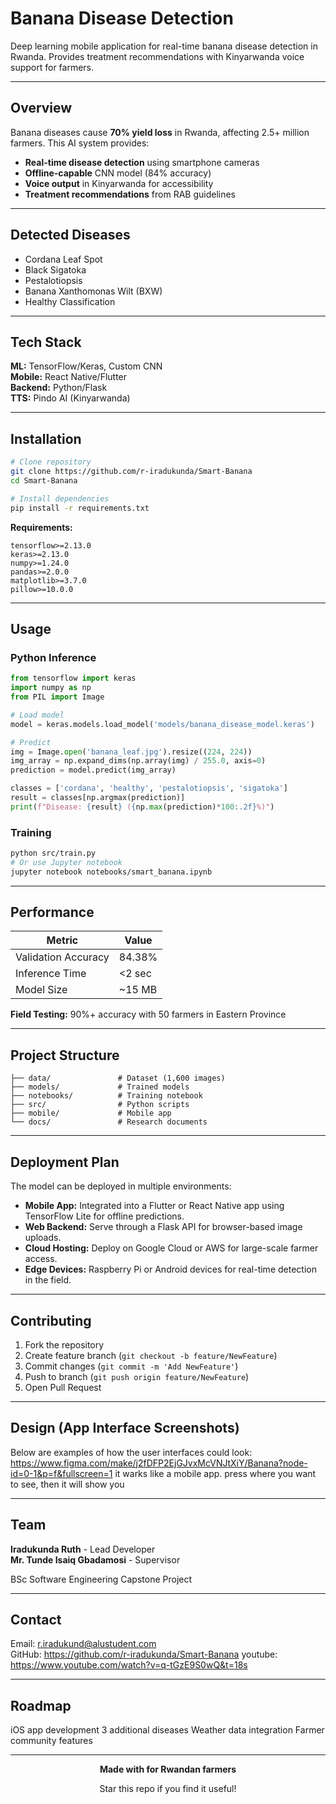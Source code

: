 # Banana Disease Detection

Deep learning mobile application for real-time banana disease detection in Rwanda. Provides treatment recommendations with Kinyarwanda voice support for farmers.

---

## Overview

Banana diseases cause **70% yield loss** in Rwanda, affecting 2.5+ million farmers. This AI system provides:
- **Real-time disease detection** using smartphone cameras
- **Offline-capable** CNN model (84% accuracy)
- **Voice output** in Kinyarwanda for accessibility
- **Treatment recommendations** from RAB guidelines

---

##  Detected Diseases

- Cordana Leaf Spot
- Black Sigatoka  
- Pestalotiopsis
- Banana Xanthomonas Wilt (BXW)
- Healthy Classification

---

##  Tech Stack

**ML:** TensorFlow/Keras, Custom CNN  
**Mobile:** React Native/Flutter  
**Backend:** Python/Flask  
**TTS:** Pindo AI (Kinyarwanda)

---

##  Installation

```bash
# Clone repository
git clone https://github.com/r-iradukunda/Smart-Banana
cd Smart-Banana

# Install dependencies
pip install -r requirements.txt
```

**Requirements:**
```
tensorflow>=2.13.0
keras>=2.13.0
numpy>=1.24.0
pandas>=2.0.0
matplotlib>=3.7.0
pillow>=10.0.0
```

---

##  Usage

### Python Inference

```python
from tensorflow import keras
import numpy as np
from PIL import Image

# Load model
model = keras.models.load_model('models/banana_disease_model.keras')

# Predict
img = Image.open('banana_leaf.jpg').resize((224, 224))
img_array = np.expand_dims(np.array(img) / 255.0, axis=0)
prediction = model.predict(img_array)

classes = ['cordana', 'healthy', 'pestalotiopsis', 'sigatoka']
result = classes[np.argmax(prediction)]
print(f"Disease: {result} ({np.max(prediction)*100:.2f}%)")
```

### Training

```bash
python src/train.py
# Or use Jupyter notebook
jupyter notebook notebooks/smart_banana.ipynb
```

---

## Performance

| Metric | Value |
|--------|-------|
| Validation Accuracy | 84.38% |
| Inference Time | <2 sec |
| Model Size | ~15 MB |

**Field Testing:** 90%+ accuracy with 50 farmers in Eastern Province

---

## Project Structure

```
├── data/               # Dataset (1,600 images)
├── models/             # Trained models
├── notebooks/          # Training notebook
├── src/                # Python scripts
├── mobile/             # Mobile app
└── docs/               # Research documents
```

---
## Deployment Plan

The model can be deployed in multiple environments:
- **Mobile App:** Integrated into a Flutter or React Native app using TensorFlow Lite for offline predictions.
- **Web Backend:** Serve through a Flask API for browser-based image uploads.
- **Cloud Hosting:** Deploy on Google Cloud or AWS for large-scale farmer access.
- **Edge Devices:** Raspberry Pi or Android devices for real-time detection in the field.

---

## Contributing

1. Fork the repository
2. Create feature branch (`git checkout -b feature/NewFeature`)
3. Commit changes (`git commit -m 'Add NewFeature'`)
4. Push to branch (`git push origin feature/NewFeature`)
5. Open Pull Request

---
## Design (App Interface Screenshots)

Below are examples of how the user interfaces could look:
https://www.figma.com/make/j2fDFP2EjGJvxMcVNJtXiY/Banana?node-id=0-1&p=f&fullscreen=1
it warks like a mobile app. press where you want to see, then it will show you

---
##  Team

**Iradukunda Ruth** - Lead Developer  
**Mr. Tunde Isaiq Gbadamosi** - Supervisor

BSc Software Engineering Capstone Project

---

## Contact

 Email: r.iradukund@alustudent.com  
 GitHub: https://github.com/r-iradukunda/Smart-Banana
 youtube: https://www.youtube.com/watch?v=q-tGzE9S0wQ&t=18s

---

## Roadmap

iOS app development
3 additional diseases
Weather data integration
Farmer community features

---

<div align="center">

**Made with for Rwandan farmers**

Star this repo if you find it useful!

</div>
